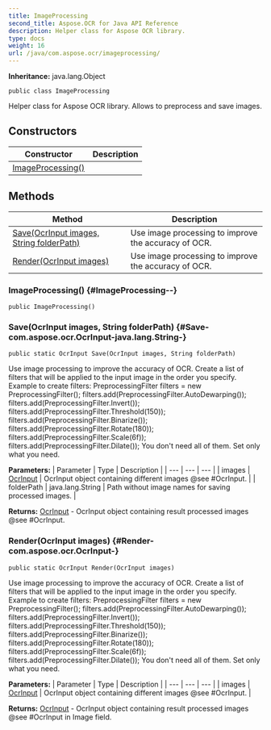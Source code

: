 ```yaml
---
title: ImageProcessing
second_title: Aspose.OCR for Java API Reference
description: Helper class for Aspose OCR library.
type: docs
weight: 16
url: /java/com.aspose.ocr/imageprocessing/
---
```


**Inheritance:**
java.lang.Object
```
public class ImageProcessing
```

Helper class for Aspose OCR library. Allows to preprocess and save images.
## Constructors

| Constructor | Description |
| --- | --- |
| [ImageProcessing()](#ImageProcessing--) |  |
## Methods

| Method | Description |
| --- | --- |
| [Save(OcrInput images, String folderPath)](#Save-com.aspose.ocr.OcrInput-java.lang.String-) | Use image processing to improve the accuracy of OCR. |
| [Render(OcrInput images)](#Render-com.aspose.ocr.OcrInput-) | Use image processing to improve the accuracy of OCR. |
### ImageProcessing() {#ImageProcessing--}
```
public ImageProcessing()
```


### Save(OcrInput images, String folderPath) {#Save-com.aspose.ocr.OcrInput-java.lang.String-}
```
public static OcrInput Save(OcrInput images, String folderPath)
```


Use image processing to improve the accuracy of OCR. Create a list of filters that will be applied to the input image in the order you specify. Example to create filters: PreprocessingFilter filters = new PreprocessingFilter(); filters.add(PreprocessingFilter.AutoDewarping()); filters.add(PreprocessingFilter.Invert()); filters.add(PreprocessingFilter.Threshold(150)); filters.add(PreprocessingFilter.Binarize()); filters.add(PreprocessingFilter.Rotate(180)); filters.add(PreprocessingFilter.Scale(6f)); filters.add(PreprocessingFilter.Dilate()); You don't need all of them. Set only what you need.

**Parameters:**
| Parameter | Type | Description |
| --- | --- | --- |
| images | [OcrInput](../../com.aspose.ocr/ocrinput) | OcrInput object containing different images @see \#OcrInput. |
| folderPath | java.lang.String | Path without image names for saving processed images. |

**Returns:**
[OcrInput](../../com.aspose.ocr/ocrinput) - OcrInput object containing result processed images @see \#OcrInput.
### Render(OcrInput images) {#Render-com.aspose.ocr.OcrInput-}
```
public static OcrInput Render(OcrInput images)
```


Use image processing to improve the accuracy of OCR. Create a list of filters that will be applied to the input image in the order you specify. Example to create filters: PreprocessingFilter filters = new PreprocessingFilter(); filters.add(PreprocessingFilter.AutoDewarping()); filters.add(PreprocessingFilter.Invert()); filters.add(PreprocessingFilter.Threshold(150)); filters.add(PreprocessingFilter.Binarize()); filters.add(PreprocessingFilter.Rotate(180)); filters.add(PreprocessingFilter.Scale(6f)); filters.add(PreprocessingFilter.Dilate()); You don't need all of them. Set only what you need.

**Parameters:**
| Parameter | Type | Description |
| --- | --- | --- |
| images | [OcrInput](../../com.aspose.ocr/ocrinput) | OcrInput object containing different images @see \#OcrInput. |

**Returns:**
[OcrInput](../../com.aspose.ocr/ocrinput) - OcrInput object containing result processed images @see \#OcrInput in Image field.
